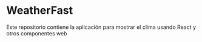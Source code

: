 # WeatherFast
 Este repositorio contiene la aplicación para mostrar el clima usando React y otros componentes web
